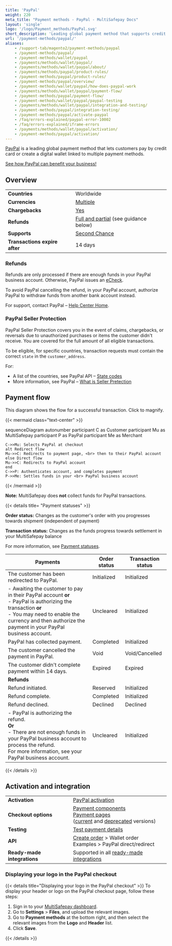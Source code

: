 ```yaml
---
title: 'PayPal'
weight: 220
meta_title: "Payment methods - PayPal - MultiSafepay Docs"
layout: 'single'
logo: '/logo/Payment_methods/PayPal.svg' 
short_description: 'Leading global payment method that supports credit cards and a digital wallet.'
url: '/payment-methods/paypal/'
aliases:
    - /support-tab/magento2/payment-methods/paypal
    - /payment-methods/paypal/
    - /payment-methods/wallet/paypal
    - /payments/methods/wallet/paypal/
    - /payments/methods/wallet/paypal/about/
    - /payments/methods/paypal/product-rules/
    - /payment-methods/paypal/product-rules/
    - /payment-methods/paypal/overview/
    - /payment-methods/wallet/paypal/how-does-paypal-work
    - /payments/methods/wallet/paypal/payment-flow/
    - /payment-methods/paypal/payment-flow/
    - /payment-methods/wallet/paypal/paypal-testing
    - /payments/methods/wallet/paypal/integration-and-testing/
    - /payment-methods/paypal/integration-testing/
    - /payment-methods/paypal/activate-paypal
    - /faq/errors-explained/paypal-error-10002
    - /faq/errors-explained/iframe-errors
    - /payments/methods/wallet/paypal/activation/
    - /payment-methods/paypal/activation/
---
```


[PayPal](https://www.paypal.com/nl/home) is a leading global payment method that lets customers pay by credit card or create a digital wallet linked to multiple payment methods.

[See how PayPal can benefit your business!](https://www.multisafepay.com/solutions/payment-methods/paypal)

## Overview

|   |   |  
|---|---|
| **Countries**  | Worldwide  | 
| **Currencies**  | [Multiple](https://developer.paypal.com/docs/reports/reference/paypal-supported-currencies/) | 
| **Chargebacks**  |  [Yes](/payments/chargebacks/)  |
| **Refunds** | [Full and partial](/refunds/full-partial/) (see guidance below) | 
| **Supports** | [Second Chance](/features/second-chance/) |
| **Transactions expire after**  | 14 days | |

### Refunds

Refunds are only processed if there are enough funds in your PayPal business account. Otherwise, PayPal issues an [eCheck](https://www.paypal.com/us/smarthelp/article/what-is-an-echeck-faq1082). 

To avoid PayPal cancelling the refund, in your PayPal account, authorize PayPal to withdraw funds from another bank account instead. 

For support, contact PayPal – [Help Center Home](https://www.paypal.com/us/smarthelp/home).

### PayPal Seller Protection

PayPal Seller Protection covers you in the event of claims, chargebacks, or reversals due to unauthorized purchases or items the customer didn't receive. You are covered for the full amount of all eligible transactions.

To be eligible, for specific countries, transaction requests must contain the correct `state` in the `customer_address`. 

For:

- A list of the countries, see PayPal API – [State codes](https://developer.paypal.com/api/rest/reference/state-codes/)
- More information, see PayPal – [What is Seller Pretection](https://www.paypal.com/cs/smarthelp/article/what-is-the-seller-protection-policy-and-what-items-aren%E2%80%99t-covered-faq1156)

## Payment flow

This diagram shows the flow for a successful transaction. Click to magnify.

{{< mermaid class="text-center" >}}

sequenceDiagram
    autonumber
    participant C as Customer
    participant Mu as MultiSafepay
    participant P as PayPal
    participant Me as Merchant

    C->>Mu: Selects PayPal at checkout
    alt Redirect flow
    Mu->>C: Redirects to payment page, <br> then to their PayPal account
    else Direct flow
    Mu->>C: Redirects to PayPal account
    end
    C->>P: Authenticates account, and completes payment 
    P->>Me: Settles funds in your <br> PayPal business account

{{< /mermaid >}}
&nbsp;  

**Note:** MultiSafepay does **not** collect funds for PayPal transactions.

{{< details title= "Payment statuses" >}}

**Order status:** Changes as the customer's order with you progresses towards shipment (independent of payment)

**Transaction status:** Changes as the funds progress towards settlement in your MultiSafepay balance

For more information, see [Payment statuses](/payments/payment-statuses/).

| Payments | Order status | Transaction status |
|---|---|---|
| The customer has been redirected to PayPal. | Initialized | Initialized |
| - Awaiting the customer to pay in their PayPal account **or** <br> - PayPal is authorizing the transaction **or** <br> - You may need to enable the currency and then authorize the payment in your PayPal business account.  | Uncleared | Initialized |
| PayPal has collected payment. | Completed | Initialized |
| The customer cancelled the payment in PayPal. | Void   | Void/Cancelled   |
| The customer didn't complete payment within 14 days. | Expired | Expired |
|**Refunds**|||
| Refund initiated. | Reserved | Initialized |
| Refund complete.  | Completed | Initialized |
| Refund declined. | Declined | Declined |
| - PayPal is authorizing the refund. <br> **Or** <br> - There are not enough funds in your PayPal business account to process the refund. <br> For more information, see your PayPal business account. | Uncleared | Initialized   |

{{< /details >}}

## Activation and integration

| | |
|---|---|
| **Activation** | [PayPal activation](/payments/activating-payment-methods/#paypal) |
| **Checkout options** | [Payment components](/payment-components/) <br> [Payment pages](/payment-pages/) <br> ([current](/payment-pages/activation/) and [deprecated](/payment-pages/deprecated/) versions) |
| **Testing** | [Test payment details](/testing/test-payment-details/#wallets) |
| **API** | [Create order](https://docs-api.multisafepay.com/reference/createorder) > Wallet order <br> Examples > PayPal direct/redirect |
| **Ready-made integrations** | Supported in all [ready-made integrations](/integrations/ready-made/) |

### Displaying your logo in the PayPal checkout

{{< details title="Displaying your logo in the PayPal checkout" >}}
To display your header or logo on the PayPal checkout page, follow these steps:

1. Sign in to your [MultiSafepay dashboard](https://merchant.multisafepay.com).
2. Go to **Settings** > **Files**, and upload the relevant images. 
3. Go to **Payment methods** at the bottom right, and then select the relevant images from the **Logo** and **Header** list. 
4. Click **Save**.

{{< /details >}}
